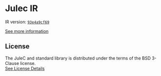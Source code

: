 # Julec IR

IR version: [`93e4a9cf69`](https://github.com/julelang/jule/tree/93e4a9cf6920e1d3c58d508e8213587d2f81d1cd)

[See more information](https://manual.jule.dev/getting-started/install-from-source/compile-from-ir.html)

## License

The JuleC and standard library is distributed under the terms of the BSD 3-Clause license. \
[See License Details](./LICENSE)
